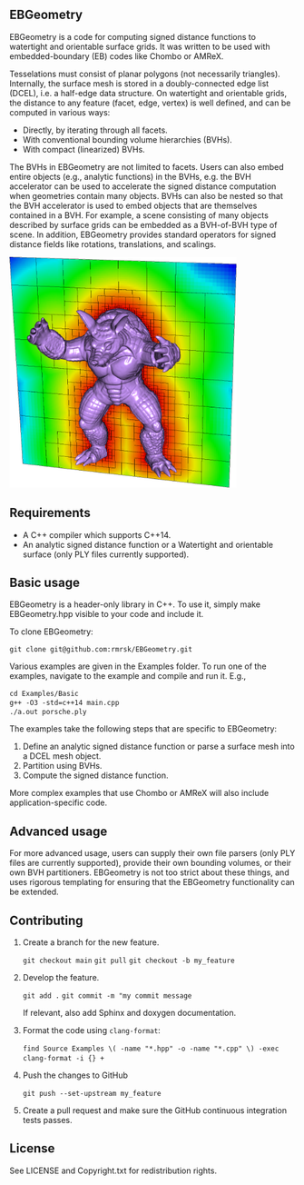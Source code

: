 EBGeometry
----------

EBGeometry is a code for computing signed distance functions to watertight and orientable surface grids. 
It was written to be used with embedded-boundary (EB) codes like Chombo or AMReX.

Tesselations must consist of planar polygons (not necessarily triangles).
Internally, the surface mesh is stored in a doubly-connected edge list (DCEL), i.e. a half-edge data structure. 
On watertight and orientable grids, the distance to any feature (facet, edge, vertex) is well defined, and can be computed in various ways:

* Directly, by iterating through all facets.
* With conventional bounding volume hierarchies (BVHs).
* With compact (linearized) BVHs.

The BVHs in EBGeometry are not limited to facets.
Users can also embed entire objects (e.g., analytic functions) in the BVHs, e.g. the BVH accelerator can be used to accelerate the signed distance computation when geometries contain many objects. 
BVHs can also be nested so that the BVH accelerator is used to embed objects that are themselves contained in a BVH. 
For example, a scene consisting of many objects described by surface grids can be embedded as a BVH-of-BVH type of scene.
In addition, EBGeometry provides standard operators for signed distance fields like rotations, translations, and scalings.

<img src="example.png" width="400" alt="Signed distance field from Armadillo geometry"/>

Requirements
------------

* A C++ compiler which supports C++14.
* An analytic signed distance function or a Watertight and orientable surface (only PLY files currently supported).

Basic usage
-----------

EBGeometry is a header-only library in C++.
To use it, simply make EBGeometry.hpp visible to your code and include it.

To clone EBGeometry:

    git clone git@github.com:rmrsk/EBGeometry.git

Various examples are given in the Examples folder.
To run one of the examples, navigate to the example and compile and run it.
E.g.,

    cd Examples/Basic
    g++ -O3 -std=c++14 main.cpp
    ./a.out porsche.ply

The examples take the following steps that are specific to EBGeometry:

1. Define an analytic signed distance function or parse a surface mesh into a DCEL mesh object.
2. Partition using BVHs. 
3. Compute the signed distance function. 

More complex examples that use Chombo or AMReX will also include application-specific code. 

Advanced usage
--------------

For more advanced usage, users can supply their own file parsers (only PLY files are currently supported), provide their own bounding volumes, or their own BVH partitioners.
EBGeometry is not too strict about these things, and uses rigorous templating for ensuring that the EBGeometry functionality can be extended.

Contributing
------------

1. Create a branch for the new feature.

   ```git checkout main```
   ```git pull```
   ```git checkout -b my_feature```
   
2. Develop the feature.

   ```git add .```
   ```git commit -m "my commit message```

   If relevant, also add Sphinx and doxygen documentation. 


3. Format the code using ```clang-format```:

   ```find Source Examples \( -name "*.hpp" -o -name "*.cpp" \) -exec clang-format -i {} +```

4. Push the changes to GitHub

   ```git push --set-upstream my_feature```
   
5. Create a pull request and make sure the GitHub continuous integration tests passes.

License
-------

See LICENSE and Copyright.txt for redistribution rights. 
